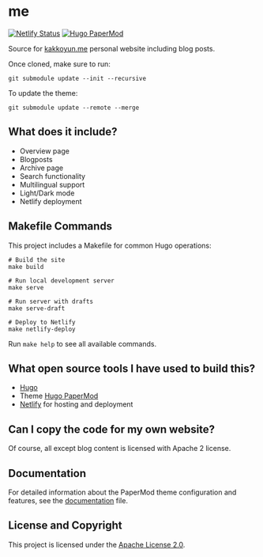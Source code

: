 # me

[![Netlify Status](https://api.netlify.com/api/v1/badges/823ca2f7-48b6-4cb1-ae9c-e9340ac7d7d3/deploy-status)](https://app.netlify.com/sites/kakkoyun/deploys)
[![Hugo PaperMod](https://img.shields.io/badge/theme-hugo--PaperMod-3eaf7c)](https://github.com/adityatelange/hugo-PaperMod)

Source for [kakkoyun.me](https://kakkoyun.me) personal website including blog posts.

Once cloned, make sure to run:

```shell
git submodule update --init --recursive
```

To update the theme:

```shell
git submodule update --remote --merge
```

## What does it include?

* Overview page
* Blogposts
* Archive page
* Search functionality
* Multilingual support
* Light/Dark mode
* Netlify deployment

## Makefile Commands

This project includes a Makefile for common Hugo operations:

```shell
# Build the site
make build

# Run local development server
make serve

# Run server with drafts
make serve-draft

# Deploy to Netlify
make netlify-deploy
```

Run `make help` to see all available commands.

## What open source tools I have used to build this?

* [Hugo](https://gohugo.io/overview/introduction/)
* Theme [Hugo PaperMod](https://github.com/adityatelange/hugo-PaperMod)
* [Netlify](https://netlify.com/) for hosting and deployment

## Can I copy the code for my own website?

Of course, all except blog content is licensed with Apache 2 license.

## Documentation

For detailed information about the PaperMod theme configuration and features, see the [documentation](documentation.md) file.

## License and Copyright

This project is licensed under the [Apache License 2.0](LICENSE).
